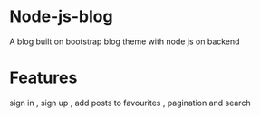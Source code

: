 # Node-js-blog
A blog built on bootstrap blog theme with node js on backend
# Features 
 sign in , sign up , add posts to favourites , pagination and search 
